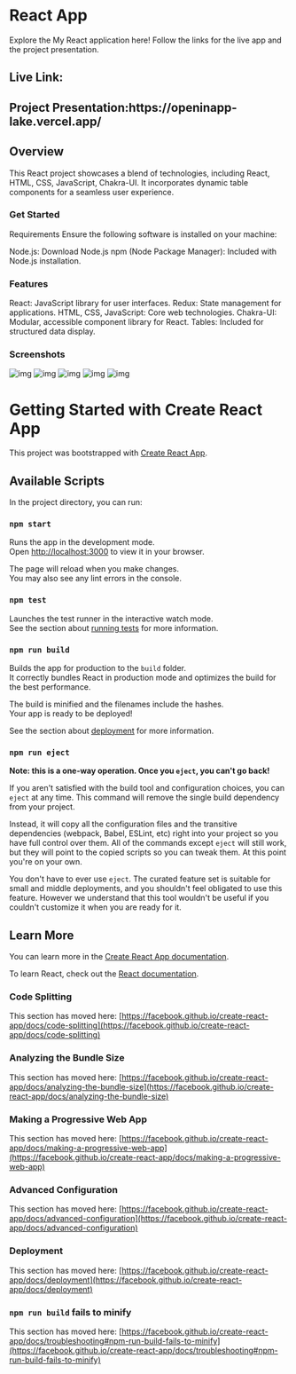 <h1> React App</h1>
Explore the My React application here! Follow the links for the live app and the project presentation.

<h2>Live Link:</h2>
<h2>Project Presentation:https://openinapp-lake.vercel.app/</h2>


<h2>Overview</h2>
This React project showcases a blend of technologies, including React,  HTML, CSS, JavaScript, Chakra-UI. It incorporates dynamic table components for a seamless user experience.

<h3>Get Started</h3>
Requirements
Ensure the following software is installed on your machine:

Node.js: Download Node.js
npm (Node Package Manager): Included with Node.js installation.

<h3>Features</h3>
React: JavaScript library for user interfaces.
Redux: State management for applications.
HTML, CSS, JavaScript: Core web technologies.
Chakra-UI: Modular, accessible component library for React.
Tables: Included for structured data display.

<h3>Screenshots</h3>
<img src='https://i.ibb.co/FJJSwKC/login.png' alt='img' />
<img src='https://i.ibb.co/ySKKHjr/home.png' alt='img' />
<img src='https://i.ibb.co/mbhnxk5/table.png' alt='img' />
<img src='https://i.ibb.co/dQthBKG/tablat.png' alt='img' />
<img src='https://i.ibb.co/x7NJ7WK/mobile.png' alt='img' />


# Getting Started with Create React App

This project was bootstrapped with [Create React App](https://github.com/facebook/create-react-app).

## Available Scripts

In the project directory, you can run:

### `npm start`

Runs the app in the development mode.\
Open [http://localhost:3000](http://localhost:3000) to view it in your browser.

The page will reload when you make changes.\
You may also see any lint errors in the console.

### `npm test`

Launches the test runner in the interactive watch mode.\
See the section about [running tests](https://facebook.github.io/create-react-app/docs/running-tests) for more information.

### `npm run build`

Builds the app for production to the `build` folder.\
It correctly bundles React in production mode and optimizes the build for the best performance.

The build is minified and the filenames include the hashes.\
Your app is ready to be deployed!

See the section about [deployment](https://facebook.github.io/create-react-app/docs/deployment) for more information.

### `npm run eject`

**Note: this is a one-way operation. Once you `eject`, you can't go back!**

If you aren't satisfied with the build tool and configuration choices, you can `eject` at any time. This command will remove the single build dependency from your project.

Instead, it will copy all the configuration files and the transitive dependencies (webpack, Babel, ESLint, etc) right into your project so you have full control over them. All of the commands except `eject` will still work, but they will point to the copied scripts so you can tweak them. At this point you're on your own.

You don't have to ever use `eject`. The curated feature set is suitable for small and middle deployments, and you shouldn't feel obligated to use this feature. However we understand that this tool wouldn't be useful if you couldn't customize it when you are ready for it.

## Learn More

You can learn more in the [Create React App documentation](https://facebook.github.io/create-react-app/docs/getting-started).

To learn React, check out the [React documentation](https://reactjs.org/).

### Code Splitting

This section has moved here: [https://facebook.github.io/create-react-app/docs/code-splitting](https://facebook.github.io/create-react-app/docs/code-splitting)

### Analyzing the Bundle Size

This section has moved here: [https://facebook.github.io/create-react-app/docs/analyzing-the-bundle-size](https://facebook.github.io/create-react-app/docs/analyzing-the-bundle-size)

### Making a Progressive Web App

This section has moved here: [https://facebook.github.io/create-react-app/docs/making-a-progressive-web-app](https://facebook.github.io/create-react-app/docs/making-a-progressive-web-app)

### Advanced Configuration

This section has moved here: [https://facebook.github.io/create-react-app/docs/advanced-configuration](https://facebook.github.io/create-react-app/docs/advanced-configuration)

### Deployment

This section has moved here: [https://facebook.github.io/create-react-app/docs/deployment](https://facebook.github.io/create-react-app/docs/deployment)

### `npm run build` fails to minify

This section has moved here: [https://facebook.github.io/create-react-app/docs/troubleshooting#npm-run-build-fails-to-minify](https://facebook.github.io/create-react-app/docs/troubleshooting#npm-run-build-fails-to-minify)


